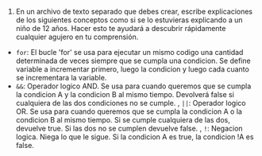 1. En un archivo de texto separado que debes crear, escribe explicaciones de los siguientes conceptos como si se lo estuvieras explicando a un niño de 12 años. Hacer esto te ayudará a descubrir rápidamente cualquier agujero en tu comprensión.

* `for`: El bucle 'for' se usa para ejecutar un mismo codigo una cantidad determinada de veces  siempre que se cumpla una condicion. Se define variable a incrementar primero, luego la condicion y luego cada cuanto se incrementara la variable.
* `&&`: Operador logico AND. Se usa para cuando queremos que se cumpla la condicion A y la condicion B al mismo tiempo. Devolverá false si cualquiera de las dos condiciones no se cumple. 
, `||`: Operador logico OR. Se usa para cuando queremos que se cumpla la condicion A o la condicion B al mismo tiempo. Si se cumple cualquiera de las dos, devuelve true. Si las dos no se cumplen devuelve false.
, `!`: Negacion logica. Niega lo que le sigue. Si la condicion A es true, la condicion !A es false.